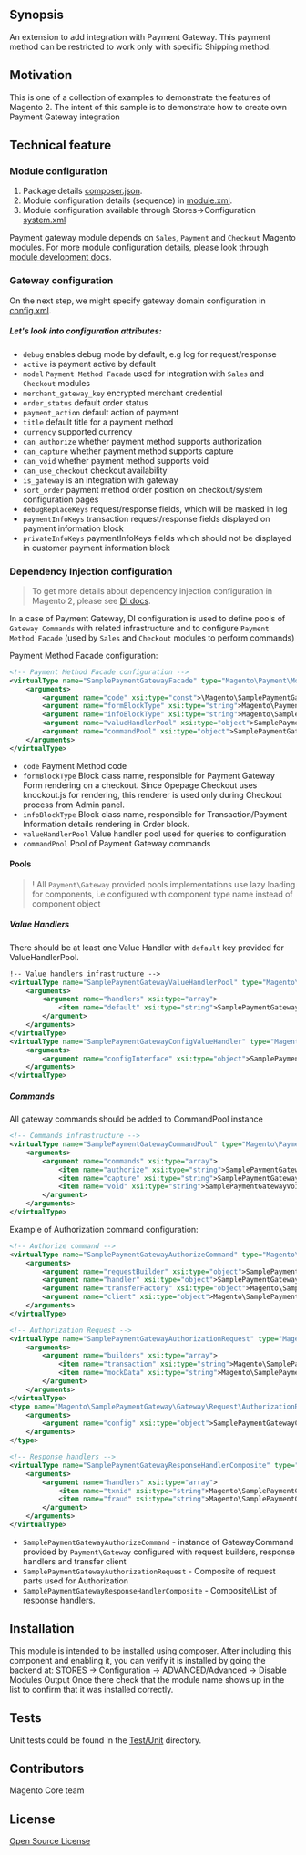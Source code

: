 ## Synopsis
An extension to add integration with Payment Gateway.
This payment method can be restricted to work only with specific Shipping method.

## Motivation
This is one of a collection of examples to demonstrate the features of Magento 2.  The intent of this sample is to demonstrate how to create own Payment Gateway integration

## Technical feature

### Module configuration
1. Package details [composer.json](composer.json).
2. Module configuration details (sequence) in [module.xml](etc/module.xml).
3. Module configuration available through Stores->Configuration [system.xml](etc/adminhtml/system.xml)

Payment gateway module depends on `Sales`, `Payment` and `Checkout` Magento modules.
For more module configuration details, please look through [module development docs](http://devdocs.magento.com/guides/v2.0/extension-dev-guide/module-load-order.html).

### Gateway configuration
On the next step, we might specify gateway domain configuration in [config.xml](etc/config.xml).

##### Let's look into configuration attributes:
 * <code>debug</code> enables debug mode by default, e.g log for request/response
 * <code>active</code> is payment active by default
 * <code>model</code> `Payment Method Facade` used for integration with `Sales` and `Checkout` modules
 * <code>merchant_gateway_key</code> encrypted merchant credential
 * <code>order_status</code> default order status
 * <code>payment_action</code> default action of payment
 * <code>title</code> default title for a payment method
 * <code>currency</code> supported currency
 * <code>can_authorize</code> whether payment method supports authorization
 * <code>can_capture</code> whether payment method supports capture
 * <code>can_void</code> whether payment method supports void
 * <code>can_use_checkout</code> checkout availability
 * <code>is_gateway</code> is an integration with gateway
 * <code>sort_order</code> payment method order position on checkout/system configuration pages
 * <code>debugReplaceKeys</code> request/response fields, which will be masked in log
 * <code>paymentInfoKeys</code> transaction request/response fields displayed on payment information block
 * <code>privateInfoKeys</code> paymentInfoKeys fields which should not be displayed in customer payment information block

### Dependency Injection configuration
> To get more details about dependency injection configuration in Magento 2, please see [DI docs](http://devdocs.magento.com/guides/v2.0/extension-dev-guide/depend-inj.html).

In a case of Payment Gateway, DI configuration is used to define pools of `Gateway Commands` with related infrastructure and to configure `Payment Method Facade` (used by `Sales` and `Checkout` modules to perform commands)

Payment Method Facade configuration:
```xml
<!-- Payment Method Facade configuration -->
<virtualType name="SamplePaymentGatewayFacade" type="Magento\Payment\Model\Method\Adapter">
    <arguments>
        <argument name="code" xsi:type="const">\Magento\SamplePaymentGateway\Model\Ui\ConfigProvider::CODE</argument>
        <argument name="formBlockType" xsi:type="string">Magento\Payment\Block\Form</argument>
        <argument name="infoBlockType" xsi:type="string">Magento\SamplePaymentGateway\Block\Info</argument>
        <argument name="valueHandlerPool" xsi:type="object">SamplePaymentGatewayValueHandlerPool</argument>
        <argument name="commandPool" xsi:type="object">SamplePaymentGatewayCommandPool</argument>
    </arguments>
</virtualType>
```
 * <code>code</code> Payment Method code
 * <code>formBlockType</code> Block class name, responsible for Payment Gateway Form rendering on a checkout.
  Since Opepage Checkout uses knockout.js for rendering, this renderer is used only during Checkout process from Admin panel.
 * <code>infoBlockType</code> Block class name, responsible for Transaction/Payment Information details rendering in Order block.
 * <code>valueHandlerPool</code> Value handler pool used for queries to configuration
 * <code>commandPool</code> Pool of Payment Gateway commands


#### Pools
> ! All `Payment\Gateway` provided pools implementations use lazy loading for components, i.e configured with component type name instead of component object

##### Value Handlers
There should be at least one Value Handler with `default` key provided for ValueHandlerPool.

```xml
!-- Value handlers infrastructure -->
<virtualType name="SamplePaymentGatewayValueHandlerPool" type="Magento\Payment\Gateway\Config\ValueHandlerPool">
    <arguments>
        <argument name="handlers" xsi:type="array">
            <item name="default" xsi:type="string">SamplePaymentGatewayConfigValueHandler</item>
        </argument>
    </arguments>
</virtualType>
<virtualType name="SamplePaymentGatewayConfigValueHandler" type="Magento\Payment\Gateway\Config\ConfigValueHandler">
    <arguments>
        <argument name="configInterface" xsi:type="object">SamplePaymentGatewayConfig</argument>
    </arguments>
</virtualType>
```

##### Commands
All gateway commands should be added to CommandPool instance
```xml
<!-- Commands infrastructure -->
<virtualType name="SamplePaymentGatewayCommandPool" type="Magento\Payment\Gateway\Command\CommandPool">
    <arguments>
        <argument name="commands" xsi:type="array">
            <item name="authorize" xsi:type="string">SamplePaymentGatewayAuthorizeCommand</item>
            <item name="capture" xsi:type="string">SamplePaymentGatewayCaptureCommand</item>
            <item name="void" xsi:type="string">SamplePaymentGatewayVoidCommand</item>
        </argument>
    </arguments>
</virtualType>
```

Example of Authorization command configuration:
```xml
<!-- Authorize command -->
<virtualType name="SamplePaymentGatewayAuthorizeCommand" type="Magento\Payment\Gateway\Command\GatewayCommand">
    <arguments>
        <argument name="requestBuilder" xsi:type="object">SamplePaymentGatewayAuthorizationRequest</argument>
        <argument name="handler" xsi:type="object">SamplePaymentGatewayResponseHandlerComposite</argument>
        <argument name="transferFactory" xsi:type="object">Magento\SamplePaymentGateway\Gateway\Http\TransferFactory</argument>
        <argument name="client" xsi:type="object">Magento\SamplePaymentGateway\Gateway\Http\Client\ClientMock</argument>
    </arguments>
</virtualType>

<!-- Authorization Request -->
<virtualType name="SamplePaymentGatewayAuthorizationRequest" type="Magento\Payment\Gateway\Request\BuilderComposite">
    <arguments>
        <argument name="builders" xsi:type="array">
            <item name="transaction" xsi:type="string">Magento\SamplePaymentGateway\Gateway\Request\AuthorizationRequest</item>
            <item name="mockData" xsi:type="string">Magento\SamplePaymentGateway\Gateway\Request\MockDataRequest</item>
        </argument>
    </arguments>
</virtualType>
<type name="Magento\SamplePaymentGateway\Gateway\Request\AuthorizationRequest">
    <arguments>
        <argument name="config" xsi:type="object">SamplePaymentGatewayConfig</argument>
    </arguments>
</type>

<!-- Response handlers -->
<virtualType name="SamplePaymentGatewayResponseHandlerComposite" type="Magento\Payment\Gateway\Response\HandlerChain">
    <arguments>
        <argument name="handlers" xsi:type="array">
            <item name="txnid" xsi:type="string">Magento\SamplePaymentGateway\Gateway\Response\TxnIdHandler</item>
            <item name="fraud" xsi:type="string">Magento\SamplePaymentGateway\Gateway\Response\FraudHandler</item>
        </argument>
    </arguments>
</virtualType>
```
* `SamplePaymentGatewayAuthorizeCommand` - instance of GatewayCommand provided by `Payment\Gateway` configured with request builders, response handlers and transfer client
* `SamplePaymentGatewayAuthorizationRequest` - Composite of request parts used for Authorization
* `SamplePaymentGatewayResponseHandlerComposite` - Composite\List of response handlers.

## Installation
This module is intended to be installed using composer.  After including this component and enabling it, you can verify it is installed by going the backend at:
STORES -> Configuration -> ADVANCED/Advanced ->  Disable Modules Output
Once there check that the module name shows up in the list to confirm that it was installed correctly.

## Tests
Unit tests could be found in the [Test/Unit](Test/Unit) directory.

## Contributors
Magento Core team

## License
[Open Source License](LICENSE.txt)